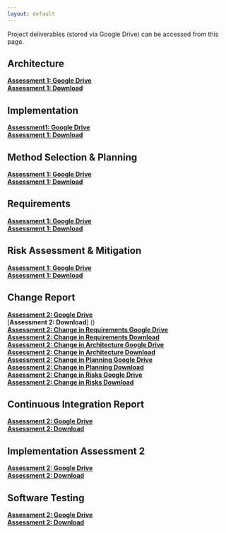 ```yaml
---
layout: default
---
```


Project deliverables (stored via Google Drive) can be accessed from this page.

## Architecture
[**Assessment 1: Google Drive**](https://docs.google.com/document/d/10kyqKmQQVBDqhkHjDyKloCuUa5b82Wrw9UfeoonIUg8/edit?usp=sharing)
<br/>
[**Assessment 1: Download**](https://github.com/engteam14/engteam14.github.io/raw/f40e8df41174ce3faadce898dd6834dbcb749e4d/documents/Arch1.pdf)

## Implementation
[**Assessment1: Google Drive**](https://docs.google.com/document/d/1AUAhWu8TqiUZK2qrkWTcL4eV-Nd0Bu8LmQghCttd_Xo/edit?usp=sharing)
<br/>
[**Assessment 1: Download**](https://github.com/engteam14/engteam14.github.io/raw/f40e8df41174ce3faadce898dd6834dbcb749e4d/documents/Impl1.pdf)

## Method Selection & Planning
[**Assessment 1: Google Drive**](https://docs.google.com/document/d/1XdelXPw88TcafNfJxTGs0KAsUC0EblT-BB0x6sdn55c/edit?usp=sharing)
<br/>
[**Assessment 1: Download**](https://github.com/engteam14/engteam14.github.io/raw/f40e8df41174ce3faadce898dd6834dbcb749e4d/documents/Plan1.pdf)

## Requirements
[**Assessment 1: Google Drive**](https://docs.google.com/document/d/13GlK4wCvjJlKnqMn3xtqKxfUaOEw5YWI_mDRvUcnJkE/edit?usp=sharing)
<br/>
[**Assessment 1: Download**](https://github.com/engteam14/engteam14.github.io/raw/f40e8df41174ce3faadce898dd6834dbcb749e4d/documents/Req1.pdf)

## Risk Assessment & Mitigation
[**Assessment 1: Google Drive**](https://docs.google.com/document/d/1zc3OmeaVdQnQn8reW7_z3JdfUi8eMfuyZshB9YQMZJs/edit?usp=sharing)
<br/>
[**Assessment 1: Download**](https://github.com/engteam14/engteam14.github.io/raw/f40e8df41174ce3faadce898dd6834dbcb749e4d/documents/Risk1.pdf)

## Change Report
[**Assessment 2: Google Drive**](https://docs.google.com/document/d/10-GnY2AUrXh3mXj6YEgZ6ez0DC8F-vV_TZaoeQG7ozg/edit?usp=sharing)
<br/>
[**Assessment 2: Download**]
()
<br/>
[**Assessment 2: Change in Requirements Google Drive**](https://docs.google.com/document/d/1U32vQWgaPXttrebdofw7Gr2_Vjy8PC9FQyPILvRkhfg/edit?usp=sharing)
<br/>
[**Assessment 2: Change in Requirements Download**](https://github.com/KeiraL11/Team12Website/raw/8c28c41afec0393fa70696fe9dec489236a31f9a/documents/Req1A2.pdf)
<br/>
[**Assessment 2: Change in Architecture Google Drive**](https://docs.google.com/document/d/16eiyZktg_zVBDlaH-orq-R1kQpcP0YBq7loDAX_8e2g/edit?usp=sharing)
<br/>
[**Assessment 2: Change in Architecture Download**](https://github.com/KeiraL11/Team12Website/raw/8c28c41afec0393fa70696fe9dec489236a31f9a/documents/Arch1A2.pdf)
<br/>
[**Assessment 2: Change in Planning Google Drive**](https://docs.google.com/document/d/1jkyl2TwQewOl9ZMQSb800WdmLhNnw8YndAKwmI6VKmA/edit?usp=sharing)
<br/>
[**Assessment 2: Change in Planning Download**](https://github.com/KeiraL11/Team12Website/raw/90b6610d29cee8a69007ec0b83e1c6f21dc6f955/documents/Plan1A2.pdf)
<br/>
[**Assessment 2: Change in Risks Google Drive**](https://docs.google.com/document/d/1lY9zUe-3LsdFkemnKGmzb4QPmbtBb94ghOtmsk-__04/edit?usp=sharing)
<br/>
[**Assessment 2: Change in Risks Download**](https://github.com/KeiraL11/Team12Website/raw/8c28c41afec0393fa70696fe9dec489236a31f9a/documents/Risk1A2.pdf)

## Continuous Integration Report
[**Assessment 2: Google Drive**](https://docs.google.com/document/d/1VCWv_6vDUpdc_eBjHz6ll6CbO3WYEnCeaiGE-V3Eqo8/edit?usp=sharing)
<br/>
[**Assessment 2: Download**]()

## Implementation Assessment 2
[**Assessment 2: Google Drive**](https://docs.google.com/document/d/1rmLNaD8Q9RFDmxAtluboDJWJzveTL3JnYtm6CJAkjk0/edit?usp=sharing)
<br/>
[**Assessment 2: Download**]()

## Software Testing
[**Assessment 2: Google Drive**](https://docs.google.com/document/d/1kWOncVvD7jGW72l4fq39eWyiU89QMjVcr2yrVcsNm8A/edit?usp=sharing)
<br/>
[**Assessment 2: Download**]()
